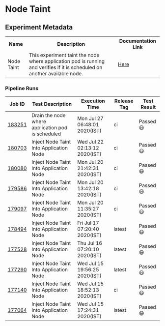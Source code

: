 # Node Taint

## Experiment Metadata

<table>
<tr>
<th> Name </th>
<th> Description </th>
<th> Documentation Link </th>
</tr>
<tr>
<td> Node Taint </td>
<td> This experiment taint the node where application pod is running and verifies if it is scheduled on another available node. </td>
<td>   <a href="https://docs.litmuschaos.io/docs/node-taint/"> Here </a> </td>
</tr> 
</table>

### Pipeline Runs


| Job ID |   Test Description         | Execution Time | Release Tag   | Test Result   |
 |---------|---------------------------| --------------|--------|--------|
|     <a href= "https://gitlab.mayadata.io/litmuschaos/litmus-e2e/-/jobs/183251">183251</a>           |  Drain the node where application pod is scheduled           | Mon Jul 27 06:48:01 2020(IST)  | ci | Passed :smiley: |
|     <a href= "https://gitlab.mayadata.io/litmuschaos/litmus-e2e/-/jobs/180703">180703</a>           |  Inject Node Taint Into Application Node           | Wed Jul 22 02:13:12 2020(IST)  | ci | Passed :smiley: |
|     <a href= "https://gitlab.mayadata.io/litmuschaos/litmus-e2e/-/jobs/180080">180080</a>           |  Inject Node Taint Into Application Node           | Mon Jul 20 21:42:31 2020(IST)  | ci | Passed :smiley: |
|     <a href= "https://gitlab.mayadata.io/litmuschaos/litmus-e2e/-/jobs/179586">179586</a>           |  Inject Node Taint Into Application Node           | Mon Jul 20 13:42:18 2020(IST)  | ci | Passed :smiley: |
|     <a href= "https://gitlab.mayadata.io/litmuschaos/litmus-e2e/-/jobs/179097">179097</a>           |  Inject Node Taint Into Application Node           | Mon Jul 20 11:35:27 2020(IST)  | ci | Passed :smiley: |
|     <a href= "https://gitlab.mayadata.io/litmuschaos/litmus-e2e/-/jobs/178494">178494</a>           |  Inject Node Taint Into Application Node           | Fri Jul 17 07:20:40 2020(IST)  | latest | Passed :smiley: |
|     <a href= "https://gitlab.mayadata.io/litmuschaos/litmus-e2e/-/jobs/177528">177528</a>           |  Inject Node Taint Into Application Node           | Thu Jul 16 07:20:10 2020(IST)  | latest | Passed :smiley: |
|     <a href= "https://gitlab.mayadata.io/litmuschaos/litmus-e2e/-/jobs/177290">177290</a>           |  Inject Node Taint Into Application Node           | Wed Jul 15 19:56:25 2020(IST)  | latest | Passed :smiley: |
|     <a href= "https://gitlab.mayadata.io/litmuschaos/litmus-e2e/-/jobs/177140">177140</a>           |  Inject Node Taint Into Application Node           | Wed Jul 15 18:52:13 2020(IST)  | ci | Passed :smiley: |
 |    <a href= "https://gitlab.mayadata.io/litmuschaos/litmus-e2e/-/jobs/177064">177064</a>   |  Inject Node Taint Into Application Node           |  Wed Jul 15 17:24:31 2020(IST)     |latest  |Passed :smiley:  |
